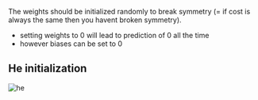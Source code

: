 The weights should be initialized randomly to break symmetry (= if cost is always the same then you havent broken symmetry).
  - setting weights to 0 will lead to prediction of 0 all the time
  - however biases can be set to 0

## He initialization

![he](https://i.gyazo.com/c49a09cdc32905a4dfbbd4105ec3806d.png)

